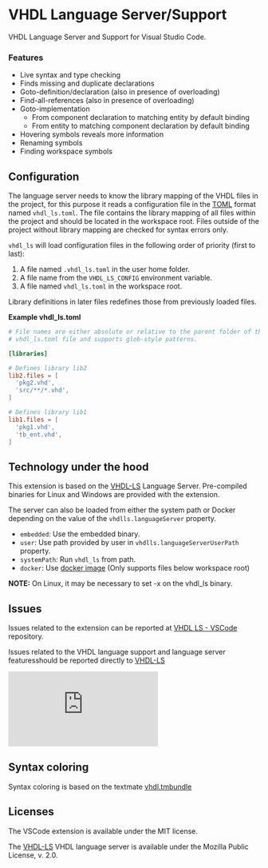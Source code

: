 # VHDL Language Server/Support
VHDL Language Server and Support for Visual Studio Code.  

### Features
- Live syntax and type checking 
- Finds missing and duplicate declarations
- Goto-definition/declaration (also in presence of overloading)
- Find-all-references (also in presence of overloading)
- Goto-implementation
  - From component declaration to matching entity by default binding
  - From entity to matching component declaration by default binding
- Hovering symbols reveals more information
- Renaming symbols
- Finding workspace symbols

## Configuration
The language server needs to know the library mapping of the VHDL files in the project, for this purpose it reads a configuration file in the [TOML](https://github.com/toml-lang/toml) format named `vhdl_ls.toml`.
The file contains the library mapping of all files within the project and should be located in the workspace root. 
Files outside of the project without library mapping are checked for syntax errors only.  
  
`vhdl_ls` will load configuration files in the following order of priority (first to last):
1. A file named `.vhdl_ls.toml` in the user home folder.
2. A file name from the `VHDL_LS_CONFIG` environment variable.
3. A file named `vhdl_ls.toml` in the workspace root.

Library definitions in later files redefines those from previously loaded files.

**Example vhdl_ls.toml**

```toml
# File names are either absolute or relative to the parent folder of the
# vhdl_ls.toml file and supports glob-style patterns.

[libraries]

# Defines library lib2
lib2.files = [
  'pkg2.vhd',
  'src/**/*.vhd',
]

# Defines library lib1
lib1.files = [
  'pkg1.vhd',
  'tb_ent.vhd',
]
```

## Technology under the hood
This extension is based on the [VHDL-LS](https://github.com/VHDL-LS/rust_hdl#vhdl-language-server) Language Server. 
Pre-compiled binaries for Linux and Windows are provided with the extension.

The server can also be loaded from either the system path or Docker depending
on the value of the `vhdlls.languageServer` property.
- `embedded`: Use the embedded binary.
- `user`: Use path provided by user in `vhdlls.languageServerUserPath` property.
- `systemPath`: Run `vhdl_ls` from path.
- `docker`: Use [docker image](https://hub.docker.com/r/kraigher/vhdl_ls) (Only supports files below workspace root)

**NOTE:** On Linux, it may be necessary to set -x on the vhdl_ls binary.  

## Issues
Issues related to the extension can be reported at [VHDL LS - VSCode](https://github.com/Bochlin/rust_hdl_vscode) repository.

Issues related to the VHDL language support and language server featuresshould be reported directly to [VHDL-LS](https://github.com/VHDL-LS/rust_hdl#vhdl-language-server)

[![Chat](https://img.shields.io/matrix/VHDL-LS:matrix.org)](https://matrix.to/#/#VHDL-LS:matrix.org)

## Syntax coloring
Syntax coloring is based on the textmate [vhdl.tmbundle](https://github.com/textmate/vhdl.tmbundle)  

## Licenses
The VSCode extension is available under the MIT license.

The [VHDL-LS](https://github.com/VHDL-LS/rust_hdl#vhdl-language-server)
VHDL language server is available under the Mozilla Public
License, v. 2.0.
